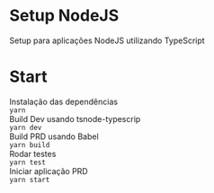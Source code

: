 # Setup NodeJS
Setup para aplicações NodeJS utilizando TypeScript
# Start
Instalação das dependências </br>
`yarn`</br>
Build Dev usando tsnode-typescrip</br>
`yarn dev` </br>
Build PRD usando Babel </br>
`yarn build` </br>
Rodar testes </br>
`yarn test` </br>
Iniciar aplicação PRD </br>
`yarn start` </br>
